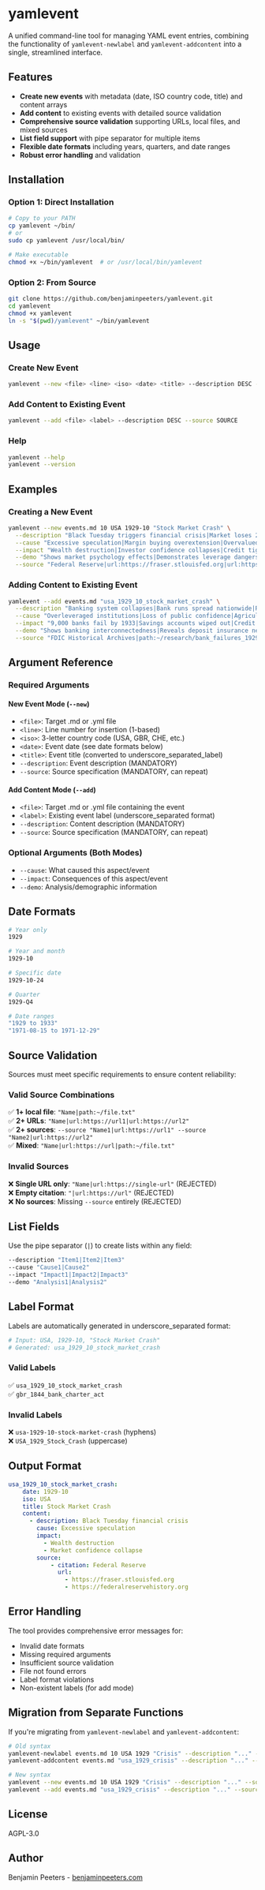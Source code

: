 # yamlevent

A unified command-line tool for managing YAML event entries, combining the functionality of `yamlevent-newlabel` and `yamlevent-addcontent` into a single, streamlined interface.

## Features

- **Create new events** with metadata (date, ISO country code, title) and content arrays
- **Add content** to existing events with detailed source validation  
- **Comprehensive source validation** supporting URLs, local files, and mixed sources
- **List field support** with pipe separator for multiple items
- **Flexible date formats** including years, quarters, and date ranges
- **Robust error handling** and validation

## Installation

### Option 1: Direct Installation
```bash
# Copy to your PATH
cp yamlevent ~/bin/
# or
sudo cp yamlevent /usr/local/bin/

# Make executable
chmod +x ~/bin/yamlevent  # or /usr/local/bin/yamlevent
```

### Option 2: From Source
```bash
git clone https://github.com/benjaminpeeters/yamlevent.git
cd yamlevent
chmod +x yamlevent
ln -s "$(pwd)/yamlevent" ~/bin/yamlevent
```

## Usage

### Create New Event
```bash
yamlevent --new <file> <line> <iso> <date> <title> --description DESC --source SOURCE
```

### Add Content to Existing Event
```bash
yamlevent --add <file> <label> --description DESC --source SOURCE
```

### Help
```bash
yamlevent --help
yamlevent --version
```

## Examples

### Creating a New Event
```bash
yamlevent --new events.md 10 USA 1929-10 "Stock Market Crash" \
  --description "Black Tuesday triggers financial crisis|Market loses 25% in single day" \
  --cause "Excessive speculation|Margin buying overextension|Overvalued stocks" \
  --impact "Wealth destruction|Investor confidence collapses|Credit tightens" \
  --demo "Shows market psychology effects|Demonstrates leverage dangers" \
  --source "Federal Reserve|url:https://fraser.stlouisfed.org|url:https://federalreservehistory.org"
```

### Adding Content to Existing Event
```bash
yamlevent --add events.md "usa_1929_10_stock_market_crash" \
  --description "Banking system collapses|Bank runs spread nationwide|Rural banks fail first" \
  --cause "Overleveraged institutions|Loss of public confidence|Agricultural debt crisis" \
  --impact "9,000 banks fail by 1933|Savings accounts wiped out|Credit system breaks" \
  --demo "Shows banking interconnectedness|Reveals deposit insurance need" \
  --source "FDIC Historical Archives|path:~/research/bank_failures_1929.txt"
```

## Argument Reference

### Required Arguments

#### New Event Mode (`--new`)
- `<file>`: Target .md or .yml file
- `<line>`: Line number for insertion (1-based)
- `<iso>`: 3-letter country code (USA, GBR, CHE, etc.)
- `<date>`: Event date (see date formats below)
- `<title>`: Event title (converted to underscore_separated_label)
- `--description`: Event description (MANDATORY)
- `--source`: Source specification (MANDATORY, can repeat)

#### Add Content Mode (`--add`)
- `<file>`: Target .md or .yml file containing the event
- `<label>`: Existing event label (underscore_separated format)
- `--description`: Content description (MANDATORY)
- `--source`: Source specification (MANDATORY, can repeat)

### Optional Arguments (Both Modes)
- `--cause`: What caused this aspect/event
- `--impact`: Consequences of this aspect/event
- `--demo`: Analysis/demographic information

## Date Formats

```bash
# Year only
1929

# Year and month  
1929-10

# Specific date
1929-10-24

# Quarter
1929-Q4

# Date ranges
"1929 to 1933"
"1971-08-15 to 1971-12-29"
```

## Source Validation

Sources must meet specific requirements to ensure content reliability:

### Valid Source Combinations
✅ **1+ local file**: `"Name|path:~/file.txt"`  
✅ **2+ URLs**: `"Name|url:https://url1|url:https://url2"`  
✅ **2+ sources**: `--source "Name1|url:https://url1" --source "Name2|url:https://url2"`  
✅ **Mixed**: `"Name|url:https://url|path:~/file.txt"`

### Invalid Sources  
❌ **Single URL only**: `"Name|url:https://single-url"` (REJECTED)  
❌ **Empty citation**: `"|url:https://url"` (REJECTED)  
❌ **No sources**: Missing `--source` entirely (REJECTED)

## List Fields

Use the pipe separator (`|`) to create lists within any field:

```bash
--description "Item1|Item2|Item3"
--cause "Cause1|Cause2"
--impact "Impact1|Impact2|Impact3"
--demo "Analysis1|Analysis2"
```

## Label Format

Labels are automatically generated in underscore_separated format:

```bash
# Input: USA, 1929-10, "Stock Market Crash"
# Generated: usa_1929_10_stock_market_crash
```

### Valid Labels
✅ `usa_1929_10_stock_market_crash`  
✅ `gbr_1844_bank_charter_act`

### Invalid Labels  
❌ `usa-1929-10-stock-market-crash` (hyphens)  
❌ `USA_1929_Stock_Crash` (uppercase)

## Output Format

```yaml
usa_1929_10_stock_market_crash:
    date: 1929-10
    iso: USA
    title: Stock Market Crash
    content:
      - description: Black Tuesday financial crisis
        cause: Excessive speculation
        impact: 
          - Wealth destruction
          - Market confidence collapse
        source:
            - citation: Federal Reserve
              url:
                - https://fraser.stlouisfed.org
                - https://federalreservehistory.org
```

## Error Handling

The tool provides comprehensive error messages for:
- Invalid date formats
- Missing required arguments
- Insufficient source validation
- File not found errors
- Label format violations
- Non-existent labels (for add mode)

## Migration from Separate Functions

If you're migrating from `yamlevent-newlabel` and `yamlevent-addcontent`:

```bash
# Old syntax
yamlevent-newlabel events.md 10 USA 1929 "Crisis" --description "..." --source "..."
yamlevent-addcontent events.md "usa_1929_crisis" --description "..." --source "..."

# New syntax  
yamlevent --new events.md 10 USA 1929 "Crisis" --description "..." --source "..."
yamlevent --add events.md "usa_1929_crisis" --description "..." --source "..."
```

## License

AGPL-3.0

## Author

Benjamin Peeters - [benjaminpeeters.com](https://benjaminpeeters.com)
